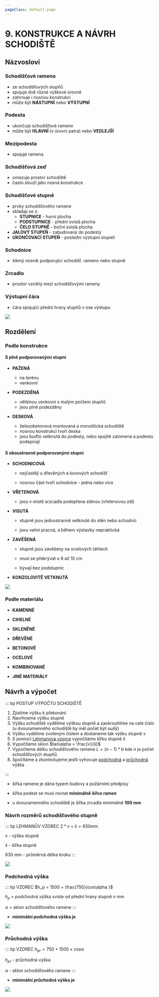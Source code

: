 ```yaml
---
pageClass: default-page
---
```

# 9. KONSTRUKCE A NÁVRH SCHODIŠTĚ

## Názvosloví

### Schodišťové rameno

- ze schodišťových stupňů
- spojuje dvě různé výškové úrovně
- zahrnuje i nosnou konstrukci
- může být **NÁSTUPNÍ** nebo **VÝSTUPNÍ**

### Podesta

- ukončuje schodišťové rameno
- může být **HLAVNÍ** (v úrovni patra) nebo **VEDLEJŠÍ**

### Mezipodesta

- spojuje ramena

### Schodišťová zeď

- omezuje prostor schodiště
- často slouží jako nosná konstrukce

### Schodišťové stupně

- prvky schodišťového ramene
- skládají se z: 
  - **STUPNICE** - horní plocha
  - **PODSTUPNICE** - přední svislá plocha
  - **ČELO STUPNĚ** - boční svislá plocha
- **JALOVÝ STUPEŇ** - zabudovaný do podesty
- **UKONČOVACÍ STUPEŇ** - poslední výstupní stupeň

### Schodnice

- šikmý nosník podporující schodišť. rameno nebo stupně

### Zrcadlo

- prostor vzniklý mezi schodišťovými rameny

### Výstupní čára

- čára spojující přední hrany stupňů v ose výstupu

<img class="centered_image" src="/images/pos/9/nazvoslovi.jpg" />


## Rozdělení

### Podle konstrukce

#### S plně podporovanými stupni

- **PAŽENÁ**
  
  - na terénu
  - venkovní

- **PODEZDĚNÁ**
  
  - většinou venkovní s malým počtem stupňů
  - jsou plně podezděny

- **DESKOVÁ**
  
  - železobetonová montovaná a monolitická schodiště
  - nosnou konstrukci tvoří deska
  - jsou buďto vetknutá do podesty, nebo spojitě zalomená a podestu podepírají

#### S oboustranně podporovanými stupni

- **SCHODNICOVÁ**
  
  - nejčastěji u dřevěných a kovových schodišť
  
  - nosnou část tvoří schodnice - jedna nebo více

- **VŘETENOVÁ**
  
  - jsou v místě srzcadla podepřena stěnou (vřetenovou zdí)

- **VISUTÁ**
  
  - stupně jsou jednostranně vetknuté do stěn nebo schodnic
  
  - jsou velmi pracná, a během výstavby nepraktická

- **ZAVĚŠENÁ**
  
  - stupně jsou zavěšeny na ocelových táhlech
  
  - musí se překrývat o 8 až 10 cm
  
  - bývají bez podstupnic

- **KONZOLOVITĚ VETKNUTÁ**
  
<img class="centered_image" src="/images/pos/9/rozdeleni_konstrukce.jpg" />

### Podle materiálu

- **KAMENNÉ**

- **CIHELNÉ**

- **SKLENĚNÉ**

- **DŘEVĚNÉ**

- **BETONOVÉ**

- **OCELOVÉ**

- **KOMBINOVANÉ**

- **JINÉ MATERIÁLY**

## Návrh a výpočet

::: tip POSTUP VÝPOČTU SCHODIŠTĚ
1. Zjistíme výšku k překonání
2. Navrhneme výšku stupně <Badge type="warning" text="150 - 180mm" vertical="middle" />
3. Výšku schodiště vydělíme výškou stupně a zaokrouhlíme na celé číslo (u dvouramenného schodiště by měl počet být sudý)
4. Výšku vydělíme zvoleným číslem a dostaneme tak výšku stupně $v$
5. S pomocí [Lehmanova vzorce](../9/#navrh-rozmeru-schodistoveho-stupne) vypočítáme šířku stupně $š$
6. Vypočítáme sklon $tan\alpha = \frac{v}{š}$
7. Vypočteme délku schodišťového ramene $L = (n-1) * b$ kde $n$ je počet schodišťových stupňů
8. Spočítáme a zkontrolujeme jestli vyhovuje [podchodná](../9/#podchodna-vyska) a [průchodná](../9/#pruchodna-vyska) výška

:::

- šířka ramene je dána typem budovy a požárními předpisy

- šířka podest se musí rovnat **minimálně šířce ramen**
- u dvouramenného schodiště je šířka zrcadla minimálně **100 mm**

### Návrh rozměrů schodišťového stupně

::: tip LEHMANŮV VZOREC
$2*v+š = 630mm$

$v$ - výška stupně

$š$ - šířka stupně

630 mm - průměrná délka kroku
:::



<img class="centered_image" src="/images/pos/9/navrh_stupne.jpg" />

### Podchodná výška

::: tip VZOREC
$h_p = 1500 + \frac{750}{cos\alpha }$ 

$h_p$ = podchodná výška svisle od přední hrany stupně v mm

$\alpha$ = sklon schodišťového ramene
:::

- **minimální podchodná výška je** <Badge type="warning" text="2100 mm" vertical="middle" />
  
<img class="centered_image" src="/images/pos/9/podchodna_vyska.jpg" />

### Průchodná výška
::: tip VZOREC
$h_{pr} = 750 + 1500 × cos\alpha$

$h_{pr}$ - průchodná výška

$\alpha$ - sklon schodišťového ramene
:::

- **minimální průchodná výška je** <Badge type="warning" text="1900 mm" vertical="middle" />

<img class="centered_image" src="/images/pos/9/pruchodna_vyska.jpg" />